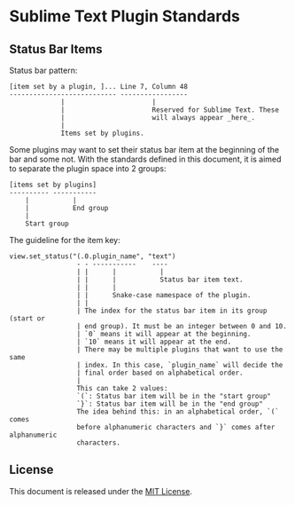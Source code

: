# Sublime Text Plugin Standards

## Status Bar Items

Status bar pattern:

    [item set by a plugin, ]... Line 7, Column 48
    --------------------------- -----------------
                 |                      |
                 |                      Reserved for Sublime Text. These
                 |                      will always appear _here_.
                 |
                 Items set by plugins.

Some plugins may want to set their status bar item at the beginning of the bar and some not. With the standards defined in this document, it is aimed to separate the plugin space into 2 groups:

    [items set by plugins]
    ---------- -----------
        |           |
        |           End group
        |
        Start group

The guideline for the item key:

    view.set_status("(.0.plugin_name", "text")
                     - - -----------    ----
                     | |      |           |
                     | |      |           Status bar item text.
                     | |      |
                     | |      Snake-case namespace of the plugin.
                     | |
                     | The index for the status bar item in its group (start or
                     | end group). It must be an integer between 0 and 10.
                     | `0` means it will appear at the beginning.
                     | `10` means it will appear at the end.
                     | There may be multiple plugins that want to use the same
                     | index. In this case, `plugin_name` will decide the
                     | final order based on alphabetical order.
                     |
                     This can take 2 values:
                     `(`: Status bar item will be in the "start group"
                     `}`: Status bar item will be in the "end group"
                     The idea behind this: in an alphabetical order, `(` comes
                     before alphanumeric characters and `}` comes after alphanumeric
                     characters.

## License

This document is released under the [MIT License][mit].

[mit]:         http://www.opensource.org/licenses/MIT

